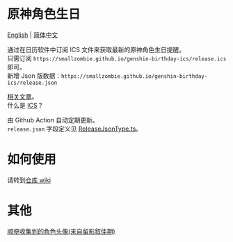 # 原神角色生日
[English](README.md) | [简体中文](README.zh-CN.md)

通过在日历软件中订阅 ICS 文件来获取最新的原神角色生日提醒。\
只需订阅 `https://smallzombie.github.io/genshin-birthday-ics/release.ics` 即可。\
新增 Json 版数据：`https://smallzombie.github.io/genshin-birthday-ics/release.json`

[相关文章](https://www.bilibili.com/opus/993249910667083777)。\
什么是 [ICS](https://zh.wikipedia.org/wiki/ICalendar)？

由 Github Action 自动定期更新。\
`release.json` 字段定义见 [ReleaseJsonType.ts](src/type/ReleaseJsonType.ts)。


# 如何使用
请转到[仓库 wiki](https://github.com/SmallZombie/genshin-birthday-ics/wiki)


# 其他
[顺便收集到的角色头像(来自留影叙佳期)](avatars.md)
